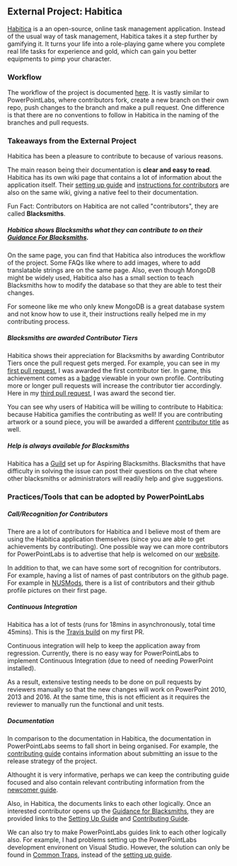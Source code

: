 ## External Project: Habitica
[Habitica](https://habitica.com/) is a an open-source, online task management application. Instead of the usual way of task management, Habitica takes it a step further by gamifying it. It turns your life into a role-playing game where you complete real life tasks for experience and gold, which can gain you better equipments to pimp your character.

### Workflow
The workflow of the project is documented [here](https://habitica.fandom.com/wiki/Using_Your_Local_Install_to_Modify_Habitica%27s_Website_and_API). It is vastly similar to PowerPointLabs, where contributors fork, create a new branch on their own repo, push changes to the branch and make a pull request. One difference is that there are no conventions to follow in Habitica in the naming of the branches and pull requests.

### Takeaways from the External Project 
Habitica has been a pleasure to contribute to because of various reasons. 

The main reason being their documentation is **clear and easy to read**. Habitica has its own wiki page that contains a lot of information about the application itself. Their [setting up guide](https://habitica.fandom.com/wiki/Setting_up_Habitica_Locally) and [instructions for contributors](https://habitica.fandom.com/wiki/Using_Your_Local_Install_to_Modify_Habitica%27s_Website_and_API) are also on the same wiki, giving a native feel to their documentation. 

Fun Fact: Contributors on Habitica are not called "contributors", they are called **Blacksmiths**.

 ##### Habitica shows Blacksmiths what they can contribute to on their [Guidance For Blacksmiths](https://habitica.fandom.com/wiki/Guidance_for_Blacksmiths).

On the same page, you can find that Habitica also introduces the workflow of the project. Some FAQs like where to add images, where to add translatable strings are on the same page. Also, even though MongoDB might be widely used, Habitica also has a small section to teach Blacksmiths how to modify the database so that they are able to test their changes. 

For someone like me who only knew MongoDB is a great database system and not know how to use it, their instructions really helped me in my contributing process. 

##### Blacksmiths are awarded Contributor Tiers

Habitica shows their appreciation for Blacksmiths by awarding Contributor Tiers once the pull request gets merged. For example, you can see in my [first pull request](https://github.com/HabitRPG/habitica/pull/10965), I was awarded the first contributor tier. In game, this achievement comes as a [badge](https://imgur.com/a/MmMJi3L) viewable in your own profile. Contributing more or longer pull requests will increase the contributor tier accordingly. Here in my [third pull request](https://github.com/HabitRPG/habitica/pull/11078), I was award the second tier. 

You can see why users of Habitica will be willing to contribute to Habitica: because Habitica gamifies the contributing as well! If you are contributing artwork or a sound piece, you will be  awarded a different [contributor title](https://habitica.fandom.com/wiki/Contributor_Titles) as well. 

##### Help is always available for Blacksmiths

Habitica has a [Guild](https://habitica.fandom.com/wiki/Guilds) set up for Aspiring Blacksmiths. Blacksmiths that have difficulty in solving the issue can post their questions on the chat where other blacksmiths or administrators will readily help and give suggestions.

### Practices/Tools that can be adopted by PowerPointLabs

##### Call/Recognition for Contributors

There are a lot of contributors for Habitica and I believe most of them are using the Habitica application themselves (since you are able to get achievements by contributing). One possible way we can more contributors for PowerPointLabs is to advertise that help is welcomed on our [website](https://www.comp.nus.edu.sg/~pptlabs/). 

In addition to that, we can have some sort of recognition for contributors. For example, having a list of names of past contributors on the github page. For example in [NUSMods](https://github.com/nusmodifications/nusmods), there is a list of contributors and their github profile pictures on their first page.

##### Continuous Integration

Habitica has a lot of tests (runs for 18mins in asynchronously, total time 45mins). This is the [Travis build](https://travis-ci.org/HabitRPG/habitica/builds/484940723?utm_source=github_status&utm_medium=notification) on my first PR. 

Continuous integration will help to keep the application away from regression. Currently, there is no easy way for PowerPointLabs to implement Continuous Integration (due to need of needing PowerPoint installed). 

As a result, extensive testing needs to be done on pull requests by reviewers manually so that the new changes will work on PowerPoint 2010, 2013 and 2016. At the same time, this is not efficient as it requires the reviewer to manually run the functional and unit tests.

##### Documentation

In comparison to the documentation in Habitica, the documentation in PowerPointLabs seems to fall short in being organised. For example, the [contributing guide](https://github.com/PowerPointLabs/PowerPointLabs/blob/master/.github/CONTRIBUTING.md) contains information about submitting an issue to the release strategy of the project. 

Althought it is very informative, perhaps we can keep the contributing guide focused and also contain relevant contributing information from the [newcomer guide](https://github.com/PowerPointLabs/PowerPointLabs/blob/master/doc/NewcomerGuide.md). 

Also, in Habitica, the documents links to each other logically. Once an interested contributor opens up the [Guidance for Blacksmiths](https://habitica.fandom.com/wiki/Guidance_for_Blacksmiths), they are provided links to the [Setting Up Guide](https://habitica.fandom.com/wiki/Guidance_for_Blacksmiths) and [Contributing Guide](https://habitica.fandom.com/wiki/Using_Your_Local_Install_to_Modify_Habitica%27s_Website_and_API).

We can also try to make PowerPointLabs guides link to each other logically also. For example, I had problems setting up the PowerPointLabs development environent on Visual Studio. However, the solution can only be found in [Common Traps](https://github.com/PowerPointLabs/PowerPointLabs/blob/dev-release/doc/CommonTraps.md), instead of the [setting up guide](https://github.com/PowerPointLabs/PowerPointLabs/blob/master/doc/ProjectSetUp.md).